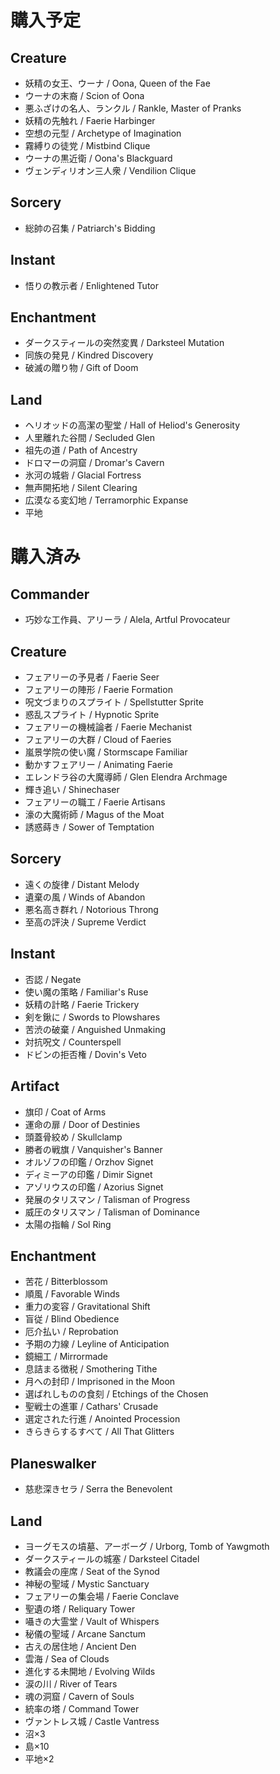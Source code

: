 # 購入予定
## Creature
- 妖精の女王、ウーナ / Oona, Queen of the Fae
- ウーナの末裔 / Scion of Oona
- 悪ふざけの名人、ランクル / Rankle, Master of Pranks
- 妖精の先触れ / Faerie Harbinger
- 空想の元型 / Archetype of Imagination
- 霧縛りの徒党 / Mistbind Clique
- ウーナの黒近衛 / Oona's Blackguard
- ヴェンディリオン三人衆 / Vendilion Clique

## Sorcery
- 総帥の召集 / Patriarch's Bidding

## Instant
- 悟りの教示者 / Enlightened Tutor

## Enchantment
- ダークスティールの突然変異 / Darksteel Mutation
- 同族の発見 / Kindred Discovery
- 破滅の贈り物 / Gift of Doom

## Land
- ヘリオッドの高潔の聖堂 / Hall of Heliod's Generosity
- 人里離れた谷間 / Secluded Glen
- 祖先の道 / Path of Ancestry
- ドロマーの洞窟 / Dromar's Cavern
- 氷河の城砦 / Glacial Fortress
- 無声開拓地 / Silent Clearing
- 広漠なる変幻地 / Terramorphic Expanse
- 平地

# 購入済み
## Commander
- 巧妙な工作員、アリーラ / Alela, Artful Provocateur

## Creature
- フェアリーの予見者 / Faerie Seer
- フェアリーの陣形 / Faerie Formation
- 呪文づまりのスプライト / Spellstutter Sprite
- 惑乱スプライト / Hypnotic Sprite
- フェアリーの機械論者 / Faerie Mechanist
- フェアリーの大群 / Cloud of Faeries
- 嵐景学院の使い魔 / Stormscape Familiar
- 動かすフェアリー / Animating Faerie
- エレンドラ谷の大魔導師 / Glen Elendra Archmage
- 輝き追い / Shinechaser
- フェアリーの職工 / Faerie Artisans
- 濠の大魔術師 / Magus of the Moat
- 誘惑蒔き / Sower of Temptation

## Sorcery
- 遠くの旋律 / Distant Melody
- 遺棄の風 / Winds of Abandon
- 悪名高き群れ / Notorious Throng
- 至高の評決 / Supreme Verdict

## Instant
- 否認 / Negate
- 使い魔の策略 / Familiar's Ruse
- 妖精の計略 / Faerie Trickery
- 剣を鍬に / Swords to Plowshares
- 苦渋の破棄 / Anguished Unmaking
- 対抗呪文 / Counterspell
- ドビンの拒否権 / Dovin's Veto

## Artifact
- 旗印 / Coat of Arms
- 運命の扉 / Door of Destinies
- 頭蓋骨絞め / Skullclamp
- 勝者の戦旗 / Vanquisher's Banner
- オルゾフの印鑑 / Orzhov Signet
- ディミーアの印鑑 / Dimir Signet
- アゾリウスの印鑑 / Azorius Signet
- 発展のタリスマン / Talisman of Progress
- 威圧のタリスマン / Talisman of Dominance
- 太陽の指輪 / Sol Ring

## Enchantment
- 苦花 / Bitterblossom
- 順風 / Favorable Winds
- 重力の変容 / Gravitational Shift
- 盲従 / Blind Obedience
- 厄介払い / Reprobation
- 予期の力線 / Leyline of Anticipation
- 鏡細工 / Mirrormade
- 息詰まる徴税 / Smothering Tithe
- 月への封印 / Imprisoned in the Moon
- 選ばれしものの食刻 / Etchings of the Chosen
- 聖戦士の進軍 / Cathars' Crusade
- 選定された行進 / Anointed Procession
- きらきらするすべて / All That Glitters

## Planeswalker
- 慈悲深きセラ / Serra the Benevolent

## Land
- ヨーグモスの墳墓、アーボーグ / Urborg, Tomb of Yawgmoth
- ダークスティールの城塞 / Darksteel Citadel
- 教議会の座席 / Seat of the Synod
- 神秘の聖域 / Mystic Sanctuary
- フェアリーの集会場 / Faerie Conclave
- 聖遺の塔 / Reliquary Tower
- 囁きの大霊堂 / Vault of Whispers
- 秘儀の聖域 / Arcane Sanctum
- 古えの居住地 / Ancient Den
- 雲海 / Sea of Clouds
- 進化する未開地 / Evolving Wilds
- 涙の川 / River of Tears
- 魂の洞窟 / Cavern of Souls
- 統率の塔 / Command Tower
- ヴァントレス城 / Castle Vantress
- 沼×3
- 島×10
- 平地×2
